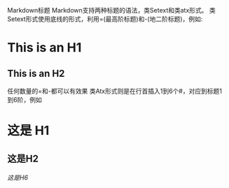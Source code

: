 Markdown标题
Markdown支持两种标题的语法，类Setext和类atx形式。
类Setext形式使用底线的形式，利用=(最高阶标题)和-(地二阶标题)，例如:

This is an H1
==================

This is an H2
------------------
任何数量的=和-都可以有效果
类Atx形式则是在行首插入1到6个#，对应到标题1到6阶，例如
# 这是 H1
## 这是H2
###### 这是H6
